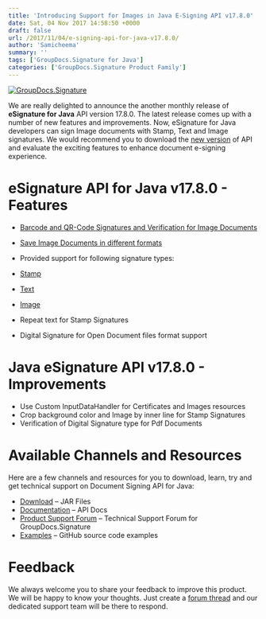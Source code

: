 ```yaml
---
title: 'Introducing Support for Images in Java E-Signing API v17.8.0'
date: Sat, 04 Nov 2017 14:58:50 +0000
draft: false
url: /2017/11/04/e-signing-api-for-java-v17.8.0/
author: 'Samicheema'
summary: ''
tags: ['GroupDocs.Signature for Java']
categories: ['GroupDocs.Signature Product Family']
---
```


[![GroupDocs.Signature](https://blog.groupdocs.com/wp-content/uploads/sites/4/2017/03/groupdocs-signature-java.png)](https://www.groupdocs.com/products/signature/java)

We are really delighted to announce the another monthly release of **eSignature for Java** API version 17.8.0. The latest release comes up with a number of new features and improvements. Now, eSignature for Java developers can sign Image documents with Stamp, Text and Image signatures. We would recommend you to download the [new version](https://downloads.groupdocs.com/signature/java/new-releases/groupdocs.signature-for-java-17.8.0/) of API and evaluate the exciting features to enhance document e-signing experience.

# eSignature API for Java v17.8.0 - Features

*   [Barcode and QR-Code Signatures and Verification for Image Documents](https://docs.groupdocs.com/signature/java)
*   [Save Image Documents in different formats](https://docs.groupdocs.com/signature/java)
*   Provided support for following signature types:

*   [Stamp](https://docs.groupdocs.com/signature/java)
*   [Text](https://docs.groupdocs.com/signature/java)
*   [Image](https://docs.groupdocs.com/signature/java)

*   Repeat text for Stamp Signatures
*   Digital Signature for Open Document files format support

# Java eSignature API v17.8.0 - Improvements

*   Use Custom InputDataHandler for Certificates and Images resources
*   Crop background color and Image by inner line for Stamp Signatures
*   Verification of Digital Signature type for Pdf Documents

# Available Channels and Resources

Here are a few channels and resources for you to download, learn, try and get technical support on Document Signing API for Java:

*   [Download](https://downloads.groupdocs.com/signature/java "Download") – JAR Files
*   [Documentation](https://docs.groupdocs.com/display/signaturejava/Home "Documentation") – API Docs
*   [Product Support Forum](https://forum.groupdocs.com/c/signature "Product Support Forum") – Technical Support Forum for GroupDocs.Signature
*   [Examples](https://github.com/groupdocs-signature/GroupDocs.Signature-for-Java "Examples") – GitHub source code examples

# Feedback

We always welcome you to share your feedback to improve this product. We will be happy to know your thoughts. Just create a [forum thread](http://www.groupdocs.com/Community/forums/groupdocs.signature-product-family/6/showforum.aspx) and our dedicated support team will be there to respond.






